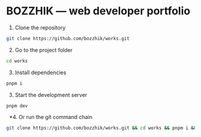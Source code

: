 # BOZZHIK — web developer portfolio

1. Clone the repository

```bash
git clone https://github.com/bozzhik/works.git
```

2. Go to the project folder

```bash
cd works
```

3. Install dependencies

```bash
pnpm i
```

3. Start the development server

```bash
pnpm dev
```

&nbsp; \*4. Or run the git command chain

```bash
git clone https://github.com/bozzhik/works.git && cd works && pnpm i && code .
```

